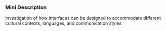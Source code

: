 ### Mini Description

Investigation of how interfaces can be designed to accommodate different cultural contexts, languages, and communication styles
